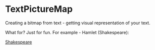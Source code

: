 # TextPictureMap
Creating a  bitmap from text - getting visual representation of your text.

What for? Just for fun. For example - Hamlet (Shakespeare):

[Shakespeare](http://i.imgur.com/V3t4Z0G.png)
